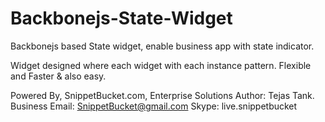 # Backbonejs-State-Widget
Backbonejs based State widget, enable business app with state indicator.

Widget designed where each widget with each instance pattern.
Flexible and Faster & also easy.




Powered By, SnippetBucket.com, Enterprise Solutions
Author: Tejas Tank.
Business Email: SnippetBucket@gmail.com
Skype: live.snippetbucket
